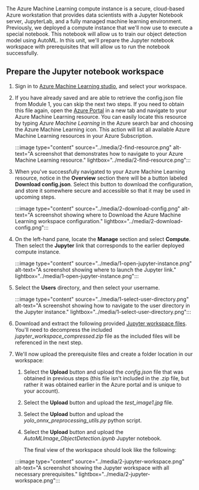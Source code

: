 The Azure Machine Learning compute instance is a secure, cloud-based Azure workstation that provides data scientists with a Jupyter Notebook server, JupyterLab, and a fully managed machine learning environment. Previously, we deployed a compute instance that we'll now use to execute a special notebook. This notebook will allow us to train our object detection model using AutoML. In this unit, we'll prepare the Jupyter notebook workspace with prerequisites that will allow us to run the notebook successfully.

## Prepare the Jupyter notebook workspace

1. Sign in to [Azure Machine Learning studio](https://ml.azure.com/), and select your workspace.

1. If you have already saved and are able to retrieve the config.json file from Module 1, you can skip the next two steps. If you need to obtain this file again, open the [Azure Portal](https://portal.azure.com) in a new tab and navigate to your Azure Machine Learning resource. You can easily locate this resource by typing *Azure Machine Learning* in the Azure search bar and choosing the Azure Machine Learning icon. This action will list all available Azure Machine Learning resources in your Azure Subscription.

    :::image type="content" source="../media/2-find-resource.png" alt-text="A screenshot that demonstrates how to navigate to your Azure Machine Learning resource." lightbox="../media/2-find-resource.png":::  

1. When you've successfully navigated to your Azure Machine Learning resource, notice in the **Overview** section there will be a button labeled **Download config.json**. Select this button to download the configuration, and store it somewhere secure and accessible so that it may be used in upcoming steps.

    :::image type="content" source="../media/2-download-config.png" alt-text="A screenshot showing where to Download the Azure Machine Learning workspace configuration." lightbox="../media/2-download-config.png":::

1. On the left-hand pane, locate the **Manage** section and select **Compute**. Then select the **Jupyter** link that corresponds to the earlier deployed compute instance.

    :::image type="content" source="../media/1-open-jupyter-instance.png" alt-text="A screenshot showing where to launch the Jupyter link." lightbox="../media/1-open-jupyter-instance.png":::

1. Select the **Users** directory, and then select your username.

    :::image type="content" source="../media/1-select-user-directory.png" alt-text="A screenshot showing how to navigate to the user directory in the Jupyter instance." lightbox="../media/1-select-user-directory.png":::

1. Download and extract the following provided [Jupyter workspace files](https://github.com/microsoft/Develop-Custom-Object-Detection-Models-with-NVIDIA-and-Azure-ML-Studio/raw/main/jupyter_workspace_compressed.zip). You'll need to decompress the included _jupyter_workspace_compressed.zip_ file as the included files will be referenced in the next step.

1. We'll now upload the prerequisite files and create a folder location in our workspace:

    1. Select the **Upload** button and upload the *config.json* file that was obtained in previous steps (this file isn't included in the .zip file, but rather it was obtained earlier in the Azure portal and is unique to your account).

    1. Select the **Upload** button and upload the *test_image1.jpg* file.

    1. Select the **Upload** button and upload the *yolo_onnx_preprocessing_utils.py* python script.

    1. Select the **Upload** button and upload the *AutoMLImage_ObjectDetection.ipynb* Jupyter notebook.

        The final view of the workspace should look like the following:

    :::image type="content" source="../media/2-jupyter-workspace.png" alt-text="A screenshot showing the Jupyter workspace with all necessary prerequisites." lightbox="../media/2-jupyter-workspace.png":::
